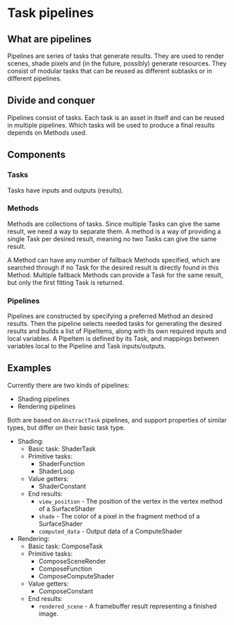 # Task pipelines

## What are pipelines
Pipelines are series of tasks that generate results. They are used to render scenes, shade pixels and (in the future, possibly) generate resources. They consist of modular tasks that can be reused as different subtasks or in different pipelines.

## Divide and conquer
Pipelines consist of tasks. Each task is an asset in itself and can be reused in multiple pipelines.
Which tasks will be used to produce a final results depends on Methods used.

## Components

### Tasks
Tasks have inputs and outputs (results).

### Methods
Methods are collections of tasks.
Since multiple Tasks can give the same result, we need a way to separate them.
A method is a way of providing a single Task per desired result, meaning no two Tasks can give the same result.

A Method can have any number of fallback Methods specified,
which are searched through if no Task for the desired result is directly found in this Method.
Multiple fallback Methods can provide a Task for the same result, but only the first fitting Task is returned.

### Pipelines
Pipelines are constructed by specifying a preferred Method an desired results.
Then the pipeline selects needed tasks for generating the desired results and builds a list of PipeItems,
along with its own required inputs and local variables.
A PipeItem is defined by its Task, and mappings between variables local to the Pipeline and Task inputs/outputs.

## Examples
Currently there are two kinds of pipelines:

- Shading pipelines
- Rendering pipelines

Both are based on `AbstractTask` pipelines, and support properties of similar types, but differ on their basic task type. 
 
- Shading:
    - Basic task: ShaderTask
    - Primitive tasks:
        - ShaderFunction
        - ShaderLoop
    - Value getters:
        - ShaderConstant
    - End results:
        - `view_position` - The position of the vertex in the vertex method of a SurfaceShader
        - `shade` - The color of a pixel in the fragment method of a SurfaceShader
        - `computed_data` - Output data of a ComputeShader
- Rendering:
    - Basic task: ComposeTask
    - Primitive tasks:
        - ComposeSceneRender
        - ComposeFunction
        - ComposeComputeShader
    - Value getters:
        - ComposeConstant
    - End results:
        - `rendered_scene` - A framebuffer result representing a finished image.